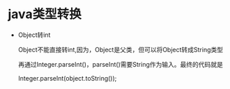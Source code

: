 # java类型转换

- Object转int

  Object不能直接转int,因为，Object是父类，但可以将Object转成String类型

  再通过Integer.parseInt()，parseInt()需要String作为输入。最终的代码就是

  Integer.parseInt(object.toString());

